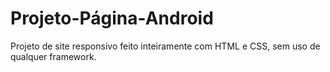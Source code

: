 # Projeto-Página-Android
Projeto de site responsivo feito inteiramente com HTML e CSS, sem uso de qualquer framework.
